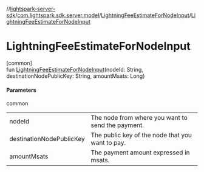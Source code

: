 //[lightspark-server-sdk](../../../index.md)/[com.lightspark.sdk.server.model](../index.md)/[LightningFeeEstimateForNodeInput](index.md)/[LightningFeeEstimateForNodeInput](-lightning-fee-estimate-for-node-input.md)

# LightningFeeEstimateForNodeInput

[common]\
fun [LightningFeeEstimateForNodeInput](-lightning-fee-estimate-for-node-input.md)(nodeId: String, destinationNodePublicKey: String, amountMsats: Long)

#### Parameters

common

| | |
|---|---|
| nodeId | The node from where you want to send the payment. |
| destinationNodePublicKey | The public key of the node that you want to pay. |
| amountMsats | The payment amount expressed in msats. |

